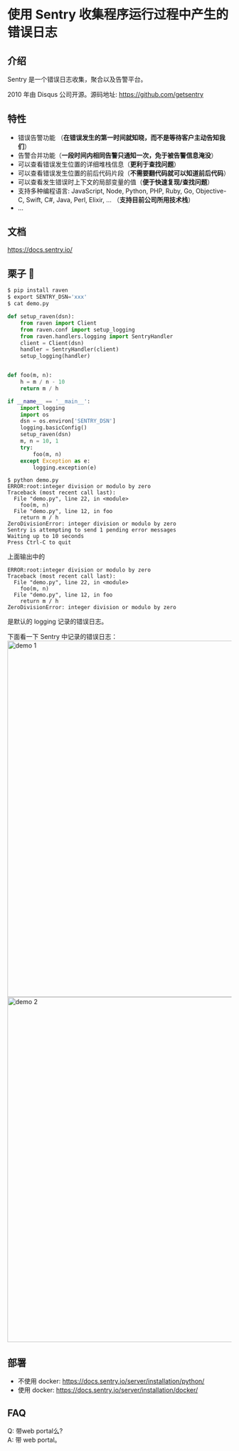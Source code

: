 # 使用 Sentry 收集程序运行过程中产生的错误日志


## 介绍

Sentry 是一个错误日志收集，聚合以及告警平台。

2010 年由 Disqus 公司开源。源码地址: https://github.com/getsentry

## 特性

* 错误告警功能 （**在错误发生的第一时间就知晓，而不是等待客户主动告知我们**）
* 告警合并功能（**一段时间内相同告警只通知一次，免于被告警信息淹没**）
* 可以查看错误发生位置的详细堆栈信息（**更利于查找问题**）
* 可以查看错误发生位置的前后代码片段（**不需要翻代码就可以知道前后代码**）
* 可以查看发生错误时上下文的局部变量的值（**便于快速复现/查找问题**）
* 支持多种编程语言: JavaScript, Node, Python, PHP, Ruby, Go, Objective-C, Swift, C#, Java, Perl, 
Elixir, ... （**支持目前公司所用技术栈**）
* ...

## 文档

https://docs.sentry.io/

## 栗子 🌰

```python
$ pip install raven
$ export SENTRY_DSN='xxx'
$ cat demo.py

def setup_raven(dsn):
    from raven import Client
    from raven.conf import setup_logging
    from raven.handlers.logging import SentryHandler
    client = Client(dsn)
    handler = SentryHandler(client)
    setup_logging(handler)


def foo(m, n):
    h = m / n - 10
    return m / h

if __name__ == '__main__':
    import logging
    import os
    dsn = os.environ['SENTRY_DSN']
    logging.basicConfig()
    setup_raven(dsn)
    m, n = 10, 1
    try:
        foo(m, n)
    except Exception as e:
        logging.exception(e)
```

```
$ python demo.py
ERROR:root:integer division or modulo by zero
Traceback (most recent call last):
  File "demo.py", line 22, in <module>
    foo(m, n)
  File "demo.py", line 12, in foo
    return m / h
ZeroDivisionError: integer division or modulo by zero
Sentry is attempting to send 1 pending error messages
Waiting up to 10 seconds
Press Ctrl-C to quit
```

上面输出中的 

```
ERROR:root:integer division or modulo by zero
Traceback (most recent call last):
  File "demo.py", line 22, in <module>
    foo(m, n)
  File "demo.py", line 12, in foo
    return m / h
ZeroDivisionError: integer division or modulo by zero
```
是默认的 logging 记录的错误日志。

下面看一下 Sentry 中记录的错误日志：
<img width="801" alt="demo 1" src="https://cloud.githubusercontent.com/assets/18389003/20585342/7237d718-b235-11e6-95ae-2ae5fa75f1cc.png">
<img width="776" alt="demo 2" src="https://cloud.githubusercontent.com/assets/18389003/20585346/7a4c97d6-b235-11e6-8f8c-1de638f031f1.png">

## 部署

* 不使用 docker: https://docs.sentry.io/server/installation/python/
* 使用 docker: https://docs.sentry.io/server/installation/docker/

## FAQ

Q: 带web portal么?         
A: 带 web portal。

